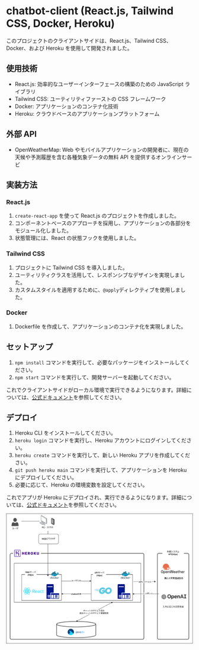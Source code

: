 # chatbot-client (React.js, Tailwind CSS, Docker, Heroku)

このプロジェクトのクライアントサイドは、React.js、Tailwind CSS、Docker、および Heroku を使用して開発されました。

## 使用技術

- React.js: 効率的なユーザーインターフェースの構築のための JavaScript ライブラリ
- Tailwind CSS: ユーティリティファーストの CSS フレームワーク
- Docker: アプリケーションのコンテナ化技術
- Heroku: クラウドベースのアプリケーションプラットフォーム

## 外部 API

- OpenWeatherMap: Web やモバイルアプリケーションの開発者に、現在の天候や予測履歴を含む各種気象データの無料 API を提供するオンラインサービ

## 実装方法

### React.js

1. `create-react-app` を使って React.js のプロジェクトを作成しました。
2. コンポーネントベースのアプローチを採用し、アプリケーションの各部分をモジュール化しました。
3. 状態管理には、React の状態フックを使用しました。

### Tailwind CSS

1. プロジェクトに Tailwind CSS を導入しました。
2. ユーティリティクラスを活用して、レスポンシブなデザインを実現しました。
3. カスタムスタイルを適用するために、`@apply`ディレクティブを使用しました。

### Docker

1. Dockerfile を作成して、アプリケーションのコンテナ化を実現しました。

## セットアップ

1. `npm install` コマンドを実行して、必要なパッケージをインストールしてください。
2. `npm start` コマンドを実行して、開発サーバーを起動してください。

これでクライアントサイドがローカル環境で実行できるようになります。詳細については、[公式ドキュメント](リンク)を参照してください。

## デプロイ

1. Heroku CLI をインストールしてください。
2. `heroku login` コマンドを実行し、Heroku アカウントにログインしてください。
3. `heroku create` コマンドを実行して、新しい Heroku アプリを作成してください。
4. `git push heroku main` コマンドを実行して、アプリケーションを Heroku にデプロイしてください。
5. 必要に応じて、Heroku の環境変数を設定してください。

これでアプリが Heroku にデプロイされ、実行できるようになります。詳細については、[公式ドキュメント](リンク)を参照してください。

<img src="img/chatbotシステム構成図.png" alt="犬">
